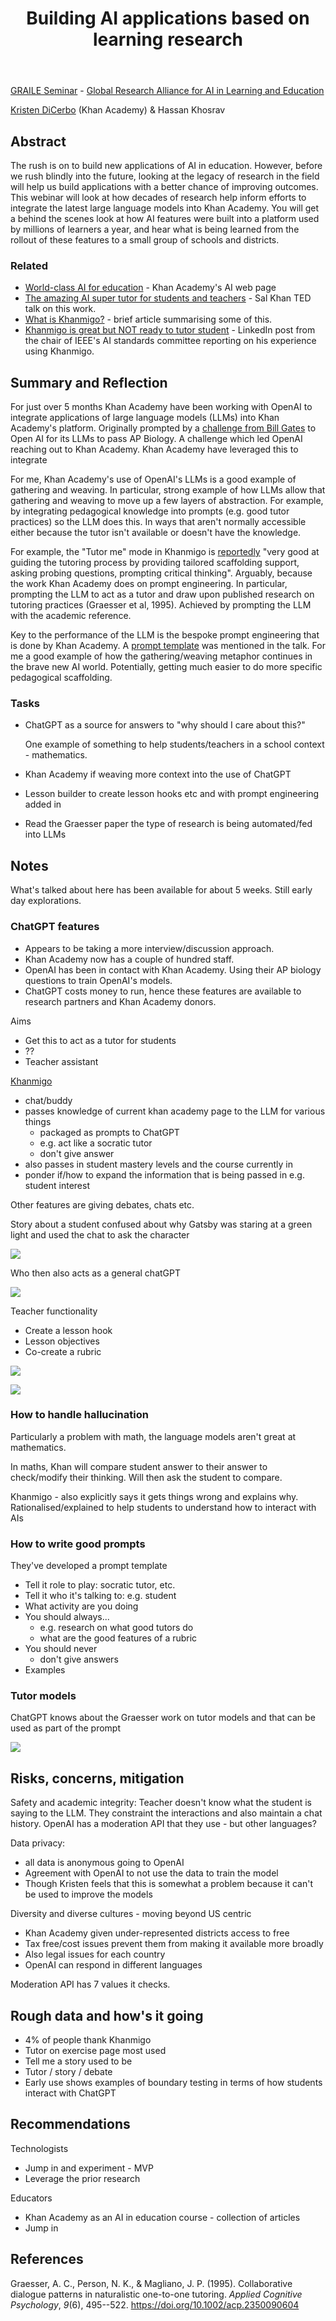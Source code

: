 ﻿---
title: Building AI applications based on learning research
---
[GRAILE Seminar](https://www.eventbrite.com/x/621321217487/?keep_tld=1&internal_ref=social) - [Global Research Alliance for AI in Learning and Education](https://graile.ai/)

[Kristen DiCerbo](https://www.kristendicerbo.com/about-me) (Khan Academy) & Hassan Khosrav


## Abstract

The rush is on to build new applications of AI in education. However, before we rush blindly into the future, looking at the legacy of research in the field will help us build applications with a better chance of improving outcomes. This webinar will look at how decades of research help inform efforts to integrate the latest large language models into Khan Academy. You will get a behind the scenes look at how AI features were built into a platform used by millions of learners a year, and hear what is being learned from the rollout of these features to a small group of schools and districts.

### Related

- [World-class AI for education](https://www.khanacademy.org/khan-labs) - Khan Academy's AI web page
- [The amazing AI super tutor for students and teachers](https://www.ted.com/talks/sal_khan_the_amazing_ai_super_tutor_for_students_and_teachers/c) - Sal Khan TED talk on this work.
- [What is Khanmigo?](https://www.techlearning.com/news/what-is-khanmigo-the-gpt-4-learning-tool-explained-by-sal-khan) - brief article summarising some of this.
- [Khanmigo is great but NOT ready to tutor student](https://www.linkedin.com/pulse/khanmigo-great-ready-tutor-student-richard-tong/) - LinkedIn post from the chair of IEEE's AI standards committee reporting on his experience using Khanmigo.

## Summary and Reflection 

For just over 5 months Khan Academy have been working with OpenAI to integrate applications of large language models (LLMs) into Khan Academy's platform. Originally prompted by a [challenge from Bill Gates](https://www.gatesnotes.com/The-Age-of-AI-Has-Begun) to Open AI for its LLMs to pass AP Biology. A challenge which led OpenAI reaching out to Khan Academy. Khan Academy have leveraged this to integrate 

For me, Khan Academy's use of OpenAI's LLMs is a good example of gathering and weaving. In particular, strong example of how LLMs allow that gathering and weaving to move up a few layers of abstraction. For example, by integrating pedagogical knowledge into prompts (e.g. good tutor practices) so the LLM does this. In ways that aren't normally accessible either because the tutor isn't available or doesn't have the knowledge.

For example, the "Tutor me" mode in Khanmigo is [reportedly](https://www.linkedin.com/pulse/khanmigo-great-ready-tutor-student-richard-tong/) "very good at guiding the tutoring process by providing tailored scaffolding support, asking probing questions, prompting critical thinking". Arguably, because the work Khan Academy does on prompt engineering. In particular, prompting the LLM to act as a tutor and draw upon published research on tutoring practices (Graesser et al, 1995). Achieved by prompting the LLM with the academic reference.

Key to the performance of the LLM is the bespoke prompt engineering that is done by Khan Academy. A [prompt template](#prompt-template) was mentioned in the talk. For me a good example of how the gathering/weaving metaphor continues in the brave new AI world. Potentially, getting much easier to do more specific pedagogical scaffolding.


### Tasks 

- ChatGPT as a source for answers to "why should I care about this?"

	One example of something to help students/teachers in a school context - mathematics.
- Khan Academy if weaving more context into the use of ChatGPT
- Lesson builder to create lesson hooks etc and with prompt engineering added in
- Read the Graesser paper the type of research is being automated/fed into LLMs


## Notes

What's talked about here has been available for about 5 weeks. Still early day explorations.

### ChatGPT features

- Appears to be taking a more interview/discussion approach. 
- Khan Academy now has a couple of hundred staff.
- OpenAI has been in contact with Khan Academy. Using their AP biology questions to train OpenAI's models.
- ChatGPT costs money to run, hence these features are available to research partners and Khan Academy donors.

Aims 

- Get this to act as a tutor for students  
- ??
- Teacher assistant

[Khanmigo](https://www.khanacademy.org/khan-labs)
- chat/buddy 
- passes knowledge of current khan academy page to the LLM for various things
	- packaged as prompts to ChatGPT
	- e.g. act like a socratic tutor
	- don't give answer
- also passes in student mastery levels and the course currently in
- ponder if/how to expand the information that is being passed in e.g. student interest

Other features are giving debates, chats etc.

Story about a student confused about why Gatsby was staring at a green light and used the chat to ask the character

![](https://djon.es/assets/memex/sense/AI/images/gatsbyInterview.png)

Who then also acts as a general chatGPT

![](https://djon.es/assets/memex/sense/AI/images/gadsbyMath.png)

Teacher functionality

- Create a lesson hook
- Lesson objectives
- Co-create a rubric

![](https://djon.es/assets/memex/sense/AI/images/rubric1.png)

![](https://djon.es/assets/memex/sense/AI/images/rubric2.png)

### How to handle hallucination 

Particularly a problem with math, the language models aren't great at mathematics.

In maths, Khan will compare student answer to their answer to check/modify their thinking.  Will then ask the student to compare.

Khanmigo - also explicitly says it gets things wrong and explains why. Rationalised/explained to help students to understand how to interact with AIs

### How to write good prompts 

They've developed a <a id="prompt-template"></a>prompt template 

- Tell it role to play: socratic tutor, etc.
- Tell it who it's talking to: e.g. student 
- What activity are you doing 
- You should always...  
  - e.g. research on what good tutors do
  - what are the good features of a rubric
- You should never
  - don't give answers
- Examples

### Tutor models 

ChatGPT knows about the Graesser work on tutor models and that can be used as part of the prompt

![](https://djon.es/assets/memex/sense/AI/images/graesser.png)

## Risks, concerns, mitigation 

Safety and academic integrity: Teacher doesn't know what the student is saying to the LLM.  They constraint the interactions and also maintain a chat history. OpenAI has a moderation API that they use - but other languages?

Data privacy: 

- all data is anonymous going to OpenAI
- Agreement with OpenAI to not use the data to train the model 
- Though Kristen feels that this is somewhat a problem because it can't be used to improve the models

Diversity and diverse cultures - moving beyond US centric

- Khan Academy given under-represented districts access to free 
- Tax free/cost issues prevent them from making it available more broadly
- Also legal issues for each country
- OpenAI can respond in different languages 

Moderation API has 7 values it checks.

## Rough data and how's it going

- 4% of people thank Khanmigo
- Tutor on exercise page most used 
- Tell me a story used to be
- Tutor / story / debate
- Early use shows examples of boundary testing in terms of how students interact with ChatGPT

## Recommendations 

Technologists

- Jump in and experiment - MVP
- Leverage the prior research

Educators 

- Khan Academy as an AI in education course - collection of articles
- Jump in




## References

Graesser, A. C., Person, N. K., & Magliano, J. P. (1995). Collaborative dialogue patterns in naturalistic one-to-one tutoring. *Applied Cognitive Psychology*, *9*(6), 495--522. <https://doi.org/10.1002/acp.2350090604>